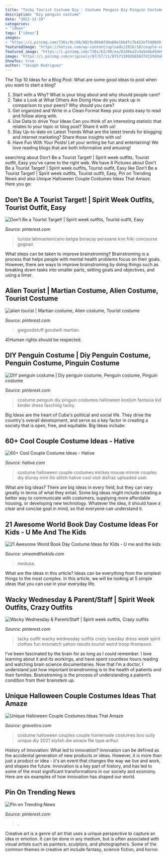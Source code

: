 ```yaml
---
title: "Tacky Tourist Costume Diy : Costume Penguin Diy Pinguin Costumes Halloween Kostüm Fantasia Kid Kinder Dress Fasching Tacky"
description: "Diy penguin costume"
date: "2022-12-19"
categories:
- "ideas"
tags: ["ideas"]
images:
- "https://i.pinimg.com/736x/9c/06/b8/9c06b8fdda60e1bb4fc7b452e75488d9--travel-tips-costume-ideas.jpg"
featuredImage: "https://hative.com/wp-content/uploads/2016/10/couple-costumes/36-couple-costume-ideas-5.jpg"
featured_image: "https://i.pinimg.com/736x/62/d0/ea/62d0ea2cda5ebb45de6c796c6110c7f6--baby-costumes-penguin-costume-diy-kids.jpg"
image: "https://i.pinimg.com/originals/87/57/11/875711092665837d159ddab4b5b8882b.png"
ShowToc: true
author: "Joseph Rodriguez"
---
```



The Top 10 Ideas for a Blog Post: What are some good ideas to post when you want to start a blog?
1. Start with a Why?
What is your blog about and why should people care? 
2. Take a Look at What Others Are Doing
How do you stack up in comparison to your peers? Why should you care? 
3. Get organized and Write in a Clean Format
Keep your posts easy to read and follow along with. 
4. Use Data to drive Your Ideas
Can you think of an interesting statistic that relates to your topic or blog post? Share it with us! 
5. Stay Up-to-date on Latest Trends
What are the latest trends for blogging and internet marketing? Share those insights with us! 
6. Have Fun With Your Posts!
Let your writing be fun and entertaining! We love reading blogs that are both informative and amusing!

	

		
searching about Don’t Be a Tourist Target! | Spirit week outfits, Tourist outfit, Easy you've came to the right web. We have 8 Pictures about Don’t Be a Tourist Target! | Spirit week outfits, Tourist outfit, Easy like Don’t Be a Tourist Target! | Spirit week outfits, Tourist outfit, Easy, Pin on Trending News and also Unique Halloween Couple Costumes Ideas That Amaze. Here you go:
		
    
## Don’t Be A Tourist Target! | Spirit Week Outfits, Tourist Outfit, Easy

<img loading=lazy src="https://i.pinimg.com/736x/9c/06/b8/9c06b8fdda60e1bb4fc7b452e75488d9--travel-tips-costume-ideas.jpg" onerror="this.onerror=null;this.src='https://tse4.mm.bing.net/th?id=OIP.8lIr9ozXz2r4mO_48EZP4wHaLF&amp;pid=15.1';" alt="Don’t Be a Tourist Target! | Spirit week outfits, Tourist outfit, Easy">

_Source: pinterest.com_

>turista latinoamericano belgia boracay persoane kvn friki concourse gogoair. 

	

What steps can be taken to improve brainstroming?
Brainstroming is a process that helps people with mental health problems focus on their goals. However, there are ways to improve brainstroming by doing things such as breaking down tasks into smaller parts, setting goals and objectives, and using a timer.

    
## Alien Tourist | Martian Costume, Alien Costume, Tourist Costume

<img loading=lazy src="https://i.pinimg.com/originals/87/57/11/875711092665837d159ddab4b5b8882b.png" onerror="this.onerror=null;this.src='https://tse1.mm.bing.net/th?id=OIP.-aYT4se6uB81Dnt0xRmxQQHaLH&amp;pid=15.1';" alt="alien tourist | Martian costume, Alien costume, Tourist costume">

_Source: pinterest.com_

>gwgoodstuff goodwill martian. 

	

4)Human rights should be respected.

    
## DIY Penguin Costume | Diy Penguin Costume, Penguin Costume, Pinguin Costume

<img loading=lazy src="https://i.pinimg.com/736x/62/d0/ea/62d0ea2cda5ebb45de6c796c6110c7f6--baby-costumes-penguin-costume-diy-kids.jpg" onerror="this.onerror=null;this.src='https://tse4.mm.bing.net/th?id=OIP.aLrIfAO4J65EBrzxk7d6iQHaJ3&amp;pid=15.1';" alt="DIY penguin costume | Diy penguin costume, Penguin costume, Pinguin costume">

_Source: pinterest.com_

>costume penguin diy pinguin costumes halloween kostüm fantasia kid kinder dress fasching tacky. 

	

Big Ideas are the heart of Cuba's political and social life. They drive the country's overall development, and serve as a key factor in creating a society that is open, free, and equitable. Big Ideas include:

    
## 60+ Cool Couple Costume Ideas - Hative

<img loading=lazy src="https://hative.com/wp-content/uploads/2016/10/couple-costumes/36-couple-costume-ideas-5.jpg" onerror="this.onerror=null;this.src='https://tse2.mm.bing.net/th?id=OIP.l4BJvAC7mZd3rfg7wFYRfQHaJ4&amp;pid=15.1';" alt="60+ Cool Couple Costume Ideas - Hative">

_Source: hative.com_

>costume halloween couple costumes mickey mouse minnie couples diy disney mini lilo stitch hative cool visit disfraz uploaded user. 

	

What are big ideas?
There are big ideas in every field, but they can vary greatly in terms of what they entail. Some big ideas might include creating a better way to communicate with customers, supplying more affordable housing, or developing new technology. Whatever the idea, it should have a clear and concise goal in mind, so that everyone can understand it.

    
## 21 Awesome World Book Day Costume Ideas For Kids - U Me And The Kids

<img loading=lazy src="https://umeandthekids.com/wp-content/uploads/2016/02/World-Book-Day-Costume-Ideas-for-Kids-Curious-George-outfit.jpg" onerror="this.onerror=null;this.src='https://tse2.mm.bing.net/th?id=OIP.9wPG9zY9-vA5EvGEUP7LYAHaJ3&amp;pid=15.1';" alt="21 Awesome World Book Day Costume Ideas for Kids - U me and the kids">

_Source: umeandthekids.com_

>medusa. 

	

What are the ideas in this article?
Ideas can be everything from the simplest things to the most complex. In this article, we will be looking at 5 simple ideas that you can use in your everyday life.

    
## Wacky Wednesday &amp; Parent/Staff | Spirit Week Outfits, Crazy Outfits

<img loading=lazy src="https://i.pinimg.com/736x/81/f2/df/81f2df3e82ca8fb923944c30ff625675.jpg" onerror="this.onerror=null;this.src='https://tse4.mm.bing.net/th?id=OIP.JwI3d5qHzmt7JWSqn75NhQAAAA&amp;pid=15.1';" alt="Wacky Wednesday &amp; Parent/Staff | Spirit week outfits, Crazy outfits">

_Source: pinterest.com_

>tacky outfit wacky wednesday outfits crazy tuesday dress week spirit clothes fun mismatch yahoo results tourist weird troop thompson. 

	

I’ve been fascinated by the brain for as long as I could remember. I love learning about it and its workings, and have spent countless hours reading and watching brain science documentaries. Now that I’m a doctor, I understand just how important brainstroming is to the health of patients and their families. Brainstroming is the process of understanding a patient’s condition from their brainstem up.

    
## Unique Halloween Couple Costumes Ideas That Amaze

<img loading=lazy src="https://www.gravetics.com/wp-content/uploads/2017/07/Homemade-sully-and-boo-costume-for-Halloween..jpg" onerror="this.onerror=null;this.src='https://tse3.mm.bing.net/th?id=OIP.RDFtz_P3NVMSVVYZHDuRlwHaJ4&amp;pid=15.1';" alt="Unique Halloween Couple Costumes Ideas That Amaze">

_Source: gravetics.com_

>costume halloween couples couple homemade costumes boo sully unique diy 2021 stylish dw amaze file type arthur. 

	

History of Innovation: What led to innovation?
Innovation can be defined as the accidental generation of new products or ideas. However, it is more than just a product or idea - it's an event that changes the way we live and work, and shapes the future. Innovation is a key part of history, and has led to some of the most significant transformations in our society and economy. Here are six examples of how innovation has shaped our world.

    
## Pin On Trending News

<img loading=lazy src="https://i.pinimg.com/736x/10/c9/e2/10c9e2f2e00b43f0697b7e87239de2cd.jpg" onerror="this.onerror=null;this.src='https://tse2.mm.bing.net/th?id=OIP.wQZrLsbzJQYN5SUVF1Q6wwHaJ3&amp;pid=15.1';" alt="Pin on Trending News">

_Source: pinterest.com_

>. 

	

Creative art is a genre of art that uses a unique perspective to capture an idea or emotion. It can be done in any medium, but is often associated with visual artists such as painters, sculptors, and photographers. Some of the common themes in creative art include fantasy, science fiction, and horror.

